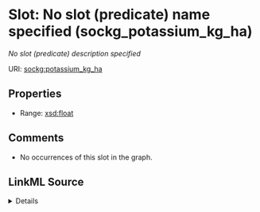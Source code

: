 

# Slot: No slot (predicate) name specified (sockg_potassium_kg_ha)


_No slot (predicate) description specified_







URI: [sockg:potassium_kg_ha](https://idir.uta.edu/sockg-ontology/docs/potassium_kg_ha)



<!-- no inheritance hierarchy -->








## Properties

* Range: [xsd:float](http://www.w3.org/2001/XMLSchema#float)





## Comments

* No occurrences of this slot in the graph.



## LinkML Source

<details>

```yaml
name: sockg_potassium_kg_ha
description: No slot (predicate) description specified
title: No slot (predicate) name specified
comments:
- No occurrences of this slot in the graph.
from_schema: soc-kg
rank: 1000
domain: sockg_WindErosionArea
slot_uri: sockg:potassium_kg_ha
alias: sockg_potassium_kg_ha
range: float

```
</details>